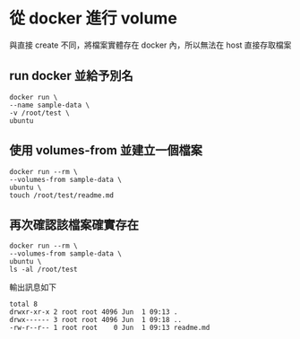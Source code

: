 # 從 docker 進行 volume

與直接 create 不同，將檔案實體存在 docker 內，所以無法在 host 直接存取檔案

## run docker 並給予別名

```
docker run \
--name sample-data \
-v /root/test \
ubuntu
```

## 使用 volumes-from 並建立一個檔案

```
docker run --rm \
--volumes-from sample-data \
ubuntu \
touch /root/test/readme.md
```

## 再次確認該檔案確實存在

```
docker run --rm \
--volumes-from sample-data \
ubuntu \
ls -al /root/test
```

輸出訊息如下

```
total 8
drwxr-xr-x 2 root root 4096 Jun  1 09:13 .
drwx------ 3 root root 4096 Jun  1 09:18 ..
-rw-r--r-- 1 root root    0 Jun  1 09:13 readme.md
```
